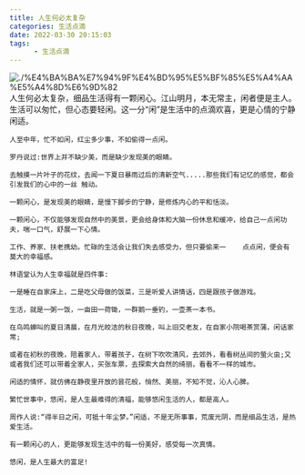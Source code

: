 ```yaml
---
title: 人生何必太复杂
categories: 生活点滴
date: 2022-03-30 20:15:03
tags:  
      - 生活点滴
---
```

![./%E4%BA%BA%E7%94%9F%E4%BD%95%E5%BF%85%E5%A4%AA%E5%A4%8D%E6%9D%82](%E5%BE%AE%E4%BF%A1%E5%9B%BE%E7%89%87_20220404142320.jpg)
    人生何必太复杂，细品生活得有一颗闲心。江山明月，本无常主，闲者便是主人。  
    生活可以匆忙，但心态要轻闲。这一分“闲”是生活中的点滴欢喜，更是心情的宁静闲适。  

    人至中年，忙不如闲，红尘多少事，不如偷得一点闲。  

    罗丹说过:世界上并不缺少美，而是缺少发现美的眼睛。  

    去触摸一片叶子的花纹，去闻一下夏日暴雨过后的清新空气.....那些我们有记忆的感觉，都会引发我们的心中的一丝 触动。  

    一颗闲心，是发现美的眼睛，是慢下脚步的宁静，是修炼内心的平和恬淡。    

    一颗闲心，不仅能够发现自然中的美景，更会给身体和大脑一份休息和缓冲，给自己一点闲功夫，喘一口气，舒展一下心情。   

    工作、养家、扶老携幼。忙碌的生活会让我们失去感受力，但只要偷来一    点点闲，便会有莫大的幸福感。  

    林语堂认为人生幸福就是四件事:  

    一是睡在自家床上，二是吃父母做的饭菜，三是听爱人讲情话，四是跟孩子做游戏。  

    生活，就是一粥一饭，一亩田一荷锄，一群鹅一垂钓，一壶茶一本书。  

    在鸟鸣蝉叫的夏日清晨，在月光皎洁的秋日夜晚，叫上旧交老友，在自家小院喝茶赏蒲，闲话家常;  

    或者在初秋的夜晚，陪着家人，带着孩子，在树下吹吹清风，去郊外，看看树丛间的萤火虫;又或者我们还可以带着全家人，买张车票，去探索大自然的绮丽，看看不一样的城市。  

    闲适的情怀，就仿佛在静夜里开放的昙花般，悄然、美丽，不知不觉，沁人心脾。  

    繁忙世事中，悠闲，是人生最难得的清福，能够悠闲生活的人，都是高人。  

    周作人说:“得半日之闲，可抵十年尘梦。”闲适，不是无所事事，荒废光阴，而是细品生活，是热爱生活。  

    有一颗闲心的人，更能够发现生活中的每一份美好，感受每一次真情。  

    悠闲，是人生最大的富足!  